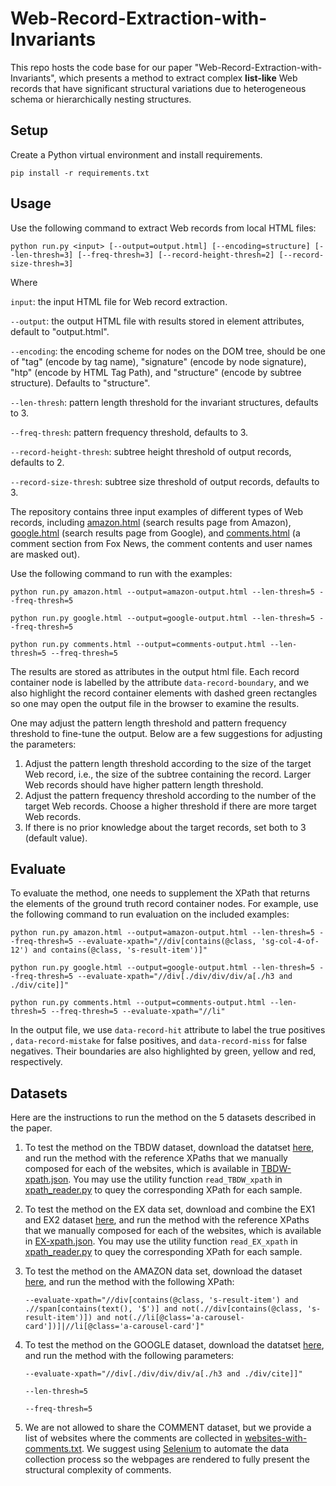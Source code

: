 # Web-Record-Extraction-with-Invariants
This repo hosts the code base for our paper "Web-Record-Extraction-with-Invariants", which presents a method to extract complex **list-like** Web records that have significant structural variations due to heterogeneous schema or hierarchically nesting structures.

## Setup
Create a Python virtual environment and install requirements.

`
pip install -r requirements.txt
`
## Usage
Use the following command to extract Web records from local HTML files:

`
python run.py <input> [--output=output.html] [--encoding=structure] [--len-thresh=3] [--freq-thresh=3] [--record-height-thresh=2] [--record-size-thresh=3]
`

Where

`input`: the input HTML file for Web record extraction.

`--output`: the output HTML file with results stored in element attributes, default to "output.html".

`--encoding`: the encoding scheme for nodes on the DOM tree, should be one of "tag" (encode by tag name), "signature" (encode by node signature), "htp" (encode by HTML Tag Path), and "structure" (encode by subtree structure). Defaults to "structure".

`--len-thresh`: pattern length threshold for the invariant structures, defaults to 3.

`--freq-thresh`: pattern frequency threshold, defaults to 3.

`--record-height-thresh`: subtree height threshold of output records, defaults to 2.

`--record-size-thresh`: subtree size threshold of output records, defaults to 3.

The repository contains three input examples of different types of Web records, including [amazon.html](amazon.html) (search results page from Amazon), [google.html](google.html) (search results page from Google), and [comments.html](comments.html) (a comment section from Fox News, the comment contents and user names are masked out).

Use the following command to run with the examples:

`
python run.py amazon.html --output=amazon-output.html --len-thresh=5 --freq-thresh=5
`

`
python run.py google.html --output=google-output.html --len-thresh=5 --freq-thresh=5
`

`
python run.py comments.html --output=comments-output.html --len-thresh=5 --freq-thresh=5
`



The results are stored as attributes in the output html file. Each record container node is labelled by the attribute `data-record-boundary`, and we also highlight the record container elements with dashed green rectangles so one may open the output file in the browser to examine the results.

One may adjust the pattern length threshold and pattern frequency threshold to fine-tune the output. Below are a few suggestions for adjusting the parameters:

1. Adjust the pattern length threshold according to the size of the target Web record, i.e., the size of the subtree containing the record. Larger Web records should have higher pattern length threshold.
2. Adjust the pattern frequency threshold according to the number of the target Web records. Choose a higher threshold if there are more target Web records. 
3. If there is no prior knowledge about the target records, set both to 3 (default value).

## Evaluate
To evaluate the method, one needs to supplement the XPath that returns the elements of the ground truth record container nodes. For example, use the following command to run evaluation on the included examples:

`
python run.py amazon.html --output=amazon-output.html --len-thresh=5 --freq-thresh=5 --evaluate-xpath="//div[contains(@class, 'sg-col-4-of-12') and contains(@class, 's-result-item')]"
`

`
python run.py google.html --output=google-output.html --len-thresh=5 --freq-thresh=5 --evaluate-xpath="//div[./div/div/div/a[./h3 and ./div/cite]]"
`

`
python run.py comments.html --output=comments-output.html --len-thresh=5 --freq-thresh=5 --evaluate-xpath="//li"
`

In the output file, we use `data-record-hit` attribute to label the true positives , `data-record-mistake` for false positives, and `data-record-miss` for false negatives. Their boundaries are also highlighted by green, yellow and red, respectively.

## Datasets
Here are the instructions to run the method on the 5 datasets described in the paper.
1. To test the method on the TBDW dataset, download the datatset [here](https://drive.google.com/file/d/16x6_oyB1NhUP4leUSR1PKpKcH9oM2_CU/view?usp=sharing), and run the method with the reference XPaths that we manually composed for each of the websites, which is available in [TBDW-xpath.json](TBDW-xpath.json). You may use the utility function `read_TBDW_xpath` in [xpath_reader.py](xpath_reader.py) to quey the corresponding XPath for each sample.

2. To test the method on the EX data set, download and combine the EX1 and EX2 dataset [here](https://app.box.com/s/vi4c976afptq39524y1pofz7fw995qf9), and run the method with the reference XPaths that we manually composed for each of the websites, which is available in [EX-xpath.json](EX-xpath.json). You may use the utility function `read_EX_xpath` in [xpath_reader.py](xpath_reader.py) to quey the corresponding XPath for each sample.

3. To test the method on the AMAZON data set, download the dataset [here](https://drive.google.com/file/d/17AZQ3areODpVw6ENuNIyVyIguDiVP5t2/view?usp=sharing), and run the method with the following XPath: 
   
   `--evaluate-xpath="//div[contains(@class, 's-result-item') and .//span[contains(text(), '$')] and not(.//div[contains(@class, 's-result-item')]) and not(.//li[@class='a-carousel-card'])]|//li[@class='a-carousel-card']"`

4. To test the method on the GOOGLE dataset, download the datatset [here](https://drive.google.com/file/d/1eRvUrE10x57niH6Po0S38Fz3-VqoM6Re/view?usp=sharing), and run the method with the following parameters:

    `--evaluate-xpath="//div[./div/div/div/a[./h3 and ./div/cite]]"`

    `--len-thresh=5`

    `--freq-thresh=5`

5. We are not allowed to share the COMMENT dataset, but we provide a list of websites where the comments are collected in [websites-with-comments.txt](websites-with-comments.txt). We suggest using [Selenium](https://www.selenium.dev/) to automate the data collection process so the webpages are rendered to fully present the structural complexity of comments.